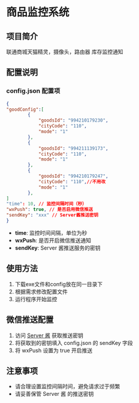 # 商品监控系统

## 项目简介

联通商城天猫精灵，摄像头，路由器 库存监控通知

## 配置说明

### config.json 配置项

```json
{
"goodConfig":[
        {
            "goodsId": "994210179230",
            "cityCode": "110",
            "mode": "1"
        },    
        {
            "goodsId": "994211139173",
            "cityCode": "110",
            "mode": "1"
        },
        {
            "goodsId": "994210179247",
            "cityCode": "110",//不用改
            "mode": "1"
        },
]
"time": 10, // 监控间隔时间（秒）
"wxPush": true, // 是否启用微信推送
"sendKey": "xxx" // Server酱推送密钥
}
```

- **time**: 监控时间间隔，单位为秒
- **wxPush**: 是否开启微信推送通知
- **sendKey**: Server 酱推送服务的密钥

## 使用方法

1. 下载exe文件和config放在同一目录下
2. 根据需求修改配置文件
3. 运行程序开始监控

## 微信推送配置

1. 访问 [Server 酱](https://sct.ftqq.com/) 获取推送密钥
2. 将获取到的密钥填入 config.json 的 sendKey 字段
3. 将 wxPush 设置为 true 开启推送

## 注意事项

- 请合理设置监控间隔时间，避免请求过于频繁
- 请妥善保管 Server 酱 的推送密钥
